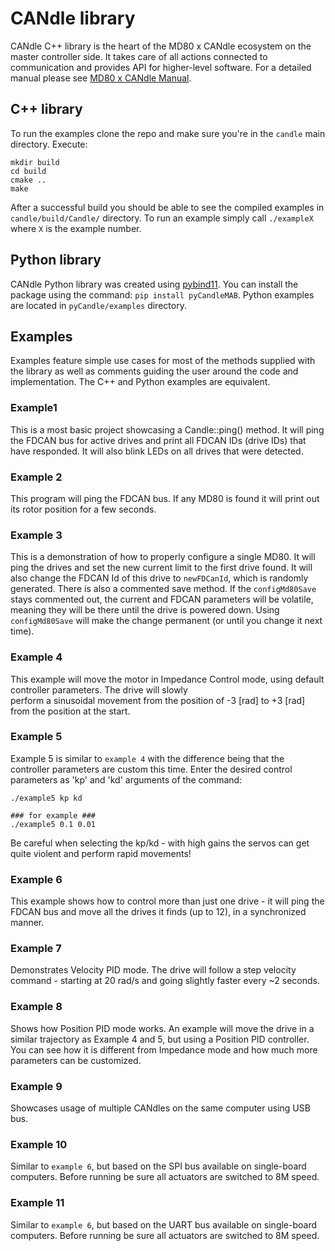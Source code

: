 # CANdle library 
CANdle C++ library is the heart of the MD80 x CANdle ecosystem on the master controller side. 
It takes care of all actions connected to communication and provides API for higher-level software. For a detailed manual please see [MD80 x CANdle Manual](https://www.mabrobotics.pl/servos).
 
## C++ library
To run the examples clone the repo and make sure you're in the `candle` main directory. Execute:
```
mkdir build
cd build 
cmake ..
make
```
After a successful build you should be able to see the compiled examples in `candle/build/Candle/` directory. 
To run an example simply call `./exampleX` where `X` is the example number. 
 
## Python library
CANdle Python library was created using [pybind11](https://github.com/pybind/pybind11). 
You can install the package using the command:
`pip install pyCandleMAB`. Python examples are located in `pyCandle/examples` directory. 
 
## Examples
Examples feature simple use cases for most of the methods supplied with the library as well as comments guiding the user 
around the code and implementation. The C++ and Python examples are equivalent. 
 
### Example1
This is a most basic project showcasing a Candle::ping() method. It will ping the FDCAN bus for active drives and print 
all FDCAN IDs (drive IDs) that have responded. It will also blink LEDs on all drives that were detected.
 
### Example 2
This program will ping the FDCAN bus. If any MD80 is found it will print out its rotor position for a few seconds.
 
### Example 3
This is a demonstration of how to properly configure a single MD80. It will ping the drives and set the new current limit 
to the first drive found. It will also change the FDCAN Id of this drive to ```newFDCanId```, which is randomly generated.
There is also a commented save method. If the ```configMd80Save``` stays commented out, the current and FDCAN parameters will be volatile, 
meaning they will be there until the drive is powered down. Using ```configMd80Save``` will make the change permanent 
(or until you change it next time).
 
### Example 4
This example will move the motor in Impedance Control mode, using default controller parameters. The drive will slowly  
perform a sinusoidal movement from the position of -3 [rad] to +3 [rad] from the position at the start.
 
### Example 5
Example 5 is similar to `example 4` with the difference being that the controller parameters are custom this time. Enter the desired control parameters as 'kp' and 'kd' arguments of the command:
```
./example5 kp kd
 
### for example ###
./example5 0.1 0.01
```
Be careful when selecting the kp/kd - with high gains the servos can get quite violent and perform rapid movements!
 
### Example 6 
This example shows how to control more than just one drive - it will ping the FDCAN bus and move all the drives it finds
(up to 12), in a synchronized manner. 
 
### Example 7
Demonstrates Velocity PID mode. The drive will follow a step velocity command - starting at 20 rad/s and going slightly 
faster every ~2 seconds.
 
### Example 8
Shows how Position PID mode works. An example will move the drive in a similar trajectory as Example 4 and 5, but using
a Position PID controller. You can see how it is different from Impedance mode and how much more parameters can be
customized.
 
### Example 9
Showcases usage of multiple CANdles on the same computer using USB bus. 
 
### Example 10
Similar to `example 6`, but based on the SPI bus available on single-board computers. Before running be sure all actuators are switched to 8M speed. 
 
### Example 11
Similar to `example 6`, but based on the UART bus available on single-board computers. Before running be sure all actuators are switched to 8M speed. 
 

